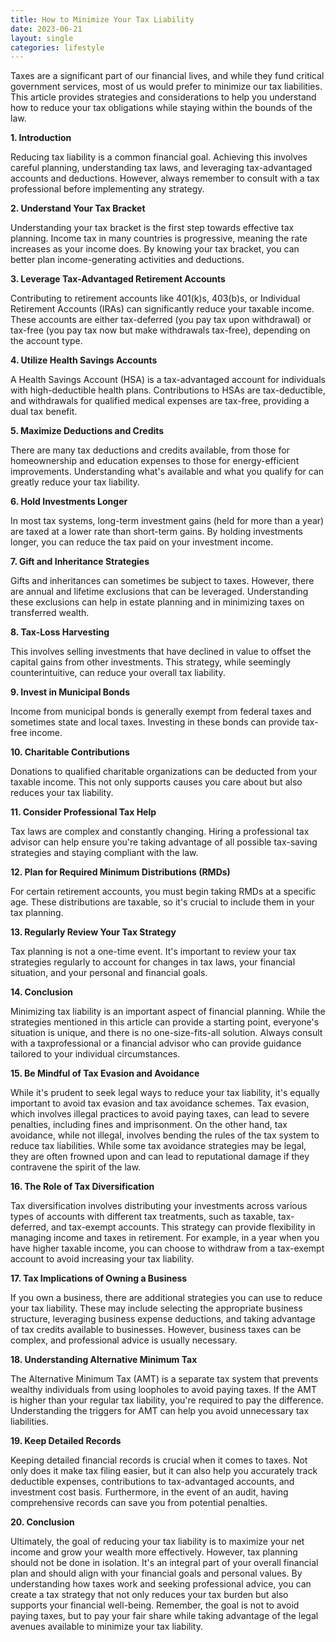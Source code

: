```yaml
---
title: How to Minimize Your Tax Liability
date: 2023-06-21
layout: single
categories: lifestyle
---
```

Taxes are a significant part of our financial lives, and while they fund critical government services, most of us would prefer to minimize our tax liabilities. This article provides strategies and considerations to help you understand how to reduce your tax obligations while staying within the bounds of the law.

**1. Introduction**

Reducing tax liability is a common financial goal. Achieving this involves careful planning, understanding tax laws, and leveraging tax-advantaged accounts and deductions. However, always remember to consult with a tax professional before implementing any strategy.

**2. Understand Your Tax Bracket**

Understanding your tax bracket is the first step towards effective tax planning. Income tax in many countries is progressive, meaning the rate increases as your income does. By knowing your tax bracket, you can better plan income-generating activities and deductions.

**3. Leverage Tax-Advantaged Retirement Accounts**

Contributing to retirement accounts like 401(k)s, 403(b)s, or Individual Retirement Accounts (IRAs) can significantly reduce your taxable income. These accounts are either tax-deferred (you pay tax upon withdrawal) or tax-free (you pay tax now but make withdrawals tax-free), depending on the account type.

**4. Utilize Health Savings Accounts**

A Health Savings Account (HSA) is a tax-advantaged account for individuals with high-deductible health plans. Contributions to HSAs are tax-deductible, and withdrawals for qualified medical expenses are tax-free, providing a dual tax benefit.

**5. Maximize Deductions and Credits**

There are many tax deductions and credits available, from those for homeownership and education expenses to those for energy-efficient improvements. Understanding what's available and what you qualify for can greatly reduce your tax liability.

**6. Hold Investments Longer**

In most tax systems, long-term investment gains (held for more than a year) are taxed at a lower rate than short-term gains. By holding investments longer, you can reduce the tax paid on your investment income.

**7. Gift and Inheritance Strategies**

Gifts and inheritances can sometimes be subject to taxes. However, there are annual and lifetime exclusions that can be leveraged. Understanding these exclusions can help in estate planning and in minimizing taxes on transferred wealth.

**8. Tax-Loss Harvesting**

This involves selling investments that have declined in value to offset the capital gains from other investments. This strategy, while seemingly counterintuitive, can reduce your overall tax liability.

**9. Invest in Municipal Bonds**

Income from municipal bonds is generally exempt from federal taxes and sometimes state and local taxes. Investing in these bonds can provide tax-free income.

**10. Charitable Contributions**

Donations to qualified charitable organizations can be deducted from your taxable income. This not only supports causes you care about but also reduces your tax liability.

**11. Consider Professional Tax Help**

Tax laws are complex and constantly changing. Hiring a professional tax advisor can help ensure you're taking advantage of all possible tax-saving strategies and staying compliant with the law.

**12. Plan for Required Minimum Distributions (RMDs)**

For certain retirement accounts, you must begin taking RMDs at a specific age. These distributions are taxable, so it's crucial to include them in your tax planning.

**13. Regularly Review Your Tax Strategy**

Tax planning is not a one-time event. It's important to review your tax strategies regularly to account for changes in tax laws, your financial situation, and your personal and financial goals.

**14. Conclusion**

Minimizing tax liability is an important aspect of financial planning. While the strategies mentioned in this article can provide a starting point, everyone's situation is unique, and there is no one-size-fits-all solution. Always consult with a taxprofessional or a financial advisor who can provide guidance tailored to your individual circumstances.

**15. Be Mindful of Tax Evasion and Avoidance**

While it's prudent to seek legal ways to reduce your tax liability, it's equally important to avoid tax evasion and tax avoidance schemes. Tax evasion, which involves illegal practices to avoid paying taxes, can lead to severe penalties, including fines and imprisonment. On the other hand, tax avoidance, while not illegal, involves bending the rules of the tax system to reduce tax liabilities. While some tax avoidance strategies may be legal, they are often frowned upon and can lead to reputational damage if they contravene the spirit of the law.

**16. The Role of Tax Diversification**

Tax diversification involves distributing your investments across various types of accounts with different tax treatments, such as taxable, tax-deferred, and tax-exempt accounts. This strategy can provide flexibility in managing income and taxes in retirement. For example, in a year when you have higher taxable income, you can choose to withdraw from a tax-exempt account to avoid increasing your tax liability.

**17. Tax Implications of Owning a Business**

If you own a business, there are additional strategies you can use to reduce your tax liability. These may include selecting the appropriate business structure, leveraging business expense deductions, and taking advantage of tax credits available to businesses. However, business taxes can be complex, and professional advice is usually necessary.

**18. Understanding Alternative Minimum Tax**

The Alternative Minimum Tax (AMT) is a separate tax system that prevents wealthy individuals from using loopholes to avoid paying taxes. If the AMT is higher than your regular tax liability, you're required to pay the difference. Understanding the triggers for AMT can help you avoid unnecessary tax liabilities.

**19. Keep Detailed Records**

Keeping detailed financial records is crucial when it comes to taxes. Not only does it make tax filing easier, but it can also help you accurately track deductible expenses, contributions to tax-advantaged accounts, and investment cost basis. Furthermore, in the event of an audit, having comprehensive records can save you from potential penalties.

**20. Conclusion**

Ultimately, the goal of reducing your tax liability is to maximize your net income and grow your wealth more effectively. However, tax planning should not be done in isolation. It's an integral part of your overall financial plan and should align with your financial goals and personal values. By understanding how taxes work and seeking professional advice, you can create a tax strategy that not only reduces your tax burden but also supports your financial well-being. Remember, the goal is not to avoid paying taxes, but to pay your fair share while taking advantage of the legal avenues available to minimize your tax liability.